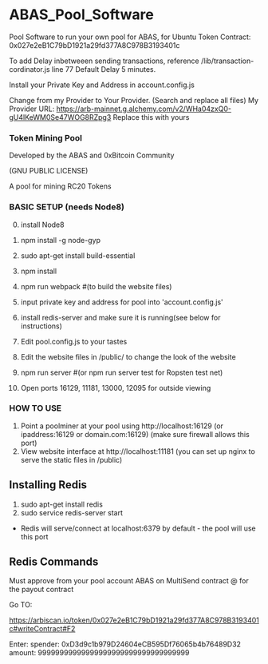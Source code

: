 # ABAS_Pool_Software
Pool Software to run your own pool for ABAS, for Ubuntu
Token Contract: 0x027e2eB1C79bD1921a29fd377A8C978B3193401c


To add Delay inbetweeen sending transactions, reference /lib/transaction-cordinator.js line 77
Default Delay 5 minutes.

Install your Private Key and Address in account.config.js

Change from my Provider to Your Provider. (Search and replace all files)
My Provider URL: https://arb-mainnet.g.alchemy.com/v2/WHa04zxQ0-gU4lKeWM0Se47WOG8RZpg3
Replace this with yours

### Token Mining Pool  

Developed by the ABAS and 0xBitcoin Community

(GNU PUBLIC LICENSE)

A pool for mining RC20 Tokens

### BASIC SETUP  (needs Node8)
0. install Node8
1. npm install -g node-gyp
1. sudo apt-get install build-essential
2. npm install
3. npm run webpack  #(to build the website files)
4. input private key and address for pool into 'account.config.js'

5. install redis-server and make sure it is running(see below for instructions)
6. Edit pool.config.js to your tastes
7. Edit the website files in /public/  to change the look of the website
8. npm run server #(or npm run server test for Ropsten test net)
9. Open ports 16129, 11181, 13000, 12095 for outside viewing

### HOW TO USE
1. Point a poolminer at your pool using http://localhost:16129  (or ipaddress:16129 or domain.com:16129)  (make sure firewall allows this port)
2. View website interface at http://localhost:11181 (you can set up nginx to serve the static files in /public)


## Installing Redis  
  1. sudo apt-get install redis
  2. sudo service redis-server start

   - Redis will serve/connect at localhost:6379 by default - the pool will use this port

## Redis Commands

Must approve from your pool account ABAS on MultiSend contract @ for the payout contract

Go TO: 

https://arbiscan.io/token/0x027e2eB1C79bD1921a29fd377A8C978B3193401c#writeContract#F2


Enter:
spender: 0xD3d9c1b979D24604eCB595Df76065b4b76489D32
amount: 99999999999999999999999999999999999
